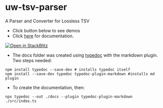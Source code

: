 # uw-tsv-parser
A Parser and Converter for Lossless TSV

- Click button below to see demos
- Click <a href='./docs/modules.md' target='_blank'>here</a> for documentation.




[![Open in StackBlitz](https://developer.stackblitz.com/img/open_in_stackblitz.svg)](https://stackblitz.com/github.com/mandolyte/uw-tsv-parser/tree/main/examples)

- The docs folder was created using [typedoc](https://www.npmjs.com/package/typedoc)
with the markdown plugin. Two steps needed:
```
npm install typedoc --save-dev # installs typedoc itself
npm install --save-dev typedoc typedoc-plugin-markdown #installs md plugin
```
- To create the documentation, then:
```
npx typedoc --out ./docs --plugin typedoc-plugin-markdown ./src/index.ts
```
